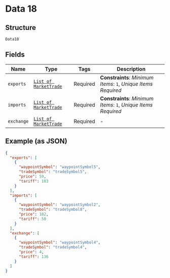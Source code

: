 
# Data 18

## Structure

`Data18`

## Fields

| Name | Type | Tags | Description |
|  --- | --- | --- | --- |
| `exports` | [`List of MarketTrade`](../../doc/models/market-trade.md) | Required | **Constraints**: *Minimum Items*: `1`, *Unique Items Required* |
| `imports` | [`List of MarketTrade`](../../doc/models/market-trade.md) | Required | **Constraints**: *Minimum Items*: `1`, *Unique Items Required* |
| `exchange` | [`List of MarketTrade`](../../doc/models/market-trade.md) | Required | - |

## Example (as JSON)

```json
{
  "exports": [
    {
      "waypointSymbol": "waypointSymbol5",
      "tradeSymbol": "tradeSymbol5",
      "price": 59,
      "tariff": 183
    }
  ],
  "imports": [
    {
      "waypointSymbol": "waypointSymbol2",
      "tradeSymbol": "tradeSymbol8",
      "price": 182,
      "tariff": 50
    }
  ],
  "exchange": [
    {
      "waypointSymbol": "waypointSymbol4",
      "tradeSymbol": "tradeSymbol4",
      "price": 4,
      "tariff": 136
    }
  ]
}
```

